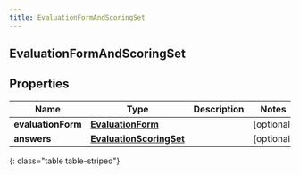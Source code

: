 ```yaml
---
title: EvaluationFormAndScoringSet
---
```

## EvaluationFormAndScoringSet


## Properties

| Name | Type | Description | Notes |
| ------------ | ------------- | ------------- | ------------- |
| **evaluationForm** | <!----><!---->[**EvaluationForm**](EvaluationForm.html)<!----> |  |  [optional] |
| **answers** | <!----><!---->[**EvaluationScoringSet**](EvaluationScoringSet.html)<!----> |  |  [optional] |
{: class="table table-striped"}



